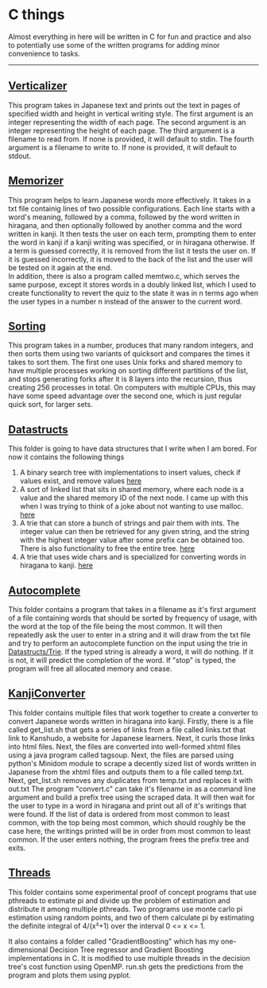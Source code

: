 # C things

<p>Almost everything in here will be written in C for fun and practice and also to potentially use some of the written programs for adding minor convenience to tasks.</p>

---
## <a href="Verticalizer/">Verticalizer</a>
<p>This program takes in Japanese text and prints out the text in pages of specified width and height in vertical writing style. The first argument is an integer representing the width of each page. The second argument is an integer representing the height of each page. The third argument is a filename to read from. If none is provided, it will default to stdin. The fourth argument is a filename to write to. If none is provided, it will default to stdout.</p>

## <a href="Memorizer/">Memorizer</a>
<p>This program helps to learn Japanese words more effectively. It takes in a txt file containig lines of two possible configurations. Each line starts with a word's meaning, followed by a comma, followed by the word written in hiragana, and then optionally followed by another comma and the word written in kanji. It then tests the user on each term, prompting them to enter the word in kanji if a kanji writing was specified, or in hiragana otherwise. If a term is guessed correctly, it is removed from the list it tests the user on. If it is guessed incorrectly, it is moved to the back of the list and the user will be tested on it again at the end.<br>In addition, there is also a program called memtwo.c, which serves the same purpose, except it stores words in a doubly linked list, which I used to create functionality to revert the quiz to the state it was in n terms ago when the user types in a number n instead of the answer to the current word.</p>

## <a href="Sorting/">Sorting</a>
<p>This program takes in a number, produces that many random integers, and then sorts them using two variants of quicksort and compares the times it takes to sort them. The first one uses Unix forks and shared memory to have multiple processes working on sorting different partitions of the list, and stops generating forks after it is 8 layers into the recursion, thus creating 256 processes in total. On computers with multiple CPUs, this may have some speed advantage over the second one, which is just regular quick sort, for larger sets.</p>

## <a href="Datastructs/">Datastructs</a>
<p>This folder is going to have data structures that I write when I am bored. For now it contains the following things
<ol>
    <li>A binary search tree with implementations to insert values, check if values exist, and remove values <a href="Datastructs/BST"> here</a></li>
    <li>A sort of linked list that sits in shared memory, where each node is a value and the shared memory ID of the next node. I came up with this when I was trying to think of a joke about not wanting to use malloc. <a href="Datastructs/SharedLinkedLists"> here</a></li>
    <li>A trie that can store a bunch of strings and pair them with ints. The integer value can then be retrieved for any given string, and the string with the highest integer value after some prefix can be obtained too. There is also functionality to free the entire tree. <a href="Datastructs/Trie">here</a></li>
    <li>A trie that uses wide chars and is specialized for converting words in hiragana to kanji. <a href="Datastructs/Trie">here</a></li>
</ol>
</p>

## <a href="Autocomplete/">Autocomplete</a>
<p>This folder contains a program that takes in a filename as it's first argument of a file containing words that should be sorted by frequency of usage, with the word at the top of the file being the most common. It will then repeatedly ask the user to enter in a string and it will draw from the txt file and try to perform an autocomplete function on the input using the trie in <a href="Datastructs/Trie">Datastructs/Trie</a>. If the typed string is already a word, it will do nothing. If it is not, it will predict the completion of the word. If "stop" is typed, the program will free all allocated memory and cease.
</p>

## <a href="KanjiConverter/">KanjiConverter</a>
<p>This folder contains multiple files that work together to create a converter to convert Japanese words written in hiragana into kanji. Firstly, there is a file called get_list.sh that gets a series of links from a file called links.txt that link to Kanshudo, a website for Japanese learners. Next, it curls those links into html files. Next, the files are converted into well-formed xhtml files using a java program called tagsoup. Next, the files are parsed using python's Minidom module to scrape a decently sized list of words written in Japanese from the xhtml files and outputs them to a file called temp.txt. Next, get_list.sh removes any duplicates from temp.txt and replaces it with out.txt The program "convert.c" can take it's filename in as a command line argument and build a prefix tree using the scraped data. It will then wait for the user to type in a word in hiragana and print out all of it's writings that were found. If the list of data is ordered from most common to least common, with the top being most common, which should roughly be the case here, the writings printed will be in order from most common to least common. If the user enters nothing, the program frees the prefix tree and exits.
</p>

## <a href="Threads/">Threads</a>
<p>This folder contains some experimental proof of concept programs that use pthreads to estimate pi and divide up the problem of estimation and distribute it among multiple pthreads. Two programs use monte carlo pi estimation using random points, and two of them calculate pi by estimating the definite integral of 4/(x²+1) over the interval 0 <= x <= 1.

It also contains a folder called "GradientBoosting" which has my one-dimensional Decision Tree regressor and Gradient Boosting implementations in C. It is modified to use multiple threads in the decision tree's cost function using OpenMP. run.sh gets the predictions from the program and plots them using pyplot.
</p>

